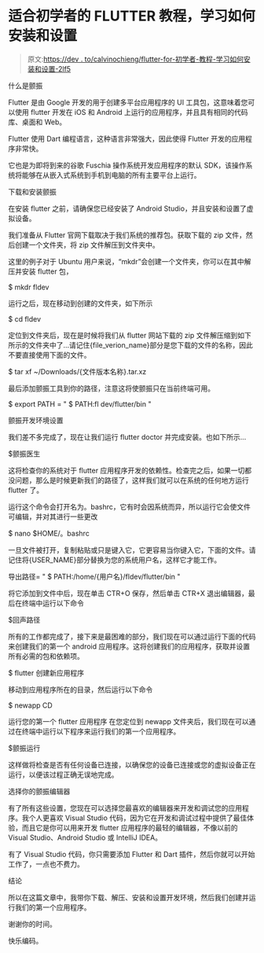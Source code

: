 # 适合初学者的 FLUTTER 教程，学习如何安装和设置

> 原文:[https://dev . to/calvinochieng/flutter-for-初学者-教程-学习如何安装和设置-2lf5](https://dev.to/calvinochieng/flutter-for-beginners-tutorial-learn-how-to-install-and-set-up-2lf5)

什么是颤振

Flutter 是由 Google 开发的用于创建多平台应用程序的 UI 工具包，这意味着您可以使用 flutter 开发在 iOS 和 Android 上运行的应用程序，并且具有相同的代码库、桌面和 Web。

Flutter 使用 Dart 编程语言，这种语言非常强大，因此使得 Flutter 开发的应用程序非常快。

它也是为即将到来的谷歌 Fuschia 操作系统开发应用程序的默认 SDK，该操作系统将能够在从嵌入式系统到手机到电脑的所有主要平台上运行。

下载和安装颤振

在安装 flutter 之前，请确保您已经安装了 Android Studio，并且安装和设置了虚拟设备。

我们准备从 Flutter 官网下载取决于我们系统的推荐包。获取下载的 zip 文件，然后创建一个文件夹，将 zip 文件解压到文件夹中。

这里的例子对于 Ubuntu 用户来说，“mkdr”会创建一个文件夹，你可以在其中解压并安装 flutter 包，

$ mkdr fldev

运行之后，现在移动到创建的文件夹，如下所示

$ cd fldev

定位到文件夹后，现在是时候将我们从 flutter 网站下载的 zip 文件解压缩到如下所示的文件夹中了…请记住{file_verion_name}部分是您下载的文件的名称，因此不要直接使用下面的文件。

$ tar xf ~/Downloads/{文件版本名称}.tar.xz

最后添加颤振工具到你的路径，注意这将使颤振只在当前终端可用。

$ export PATH = " $ PATH:fl dev/flutter/bin "

颤振开发环境设置

我们差不多完成了，现在让我们运行 flutter doctor 并完成安装。也如下所示…

$颤振医生

这将检查你的系统对于 flutter 应用程序开发的依赖性。检查完之后，如果一切都没问题，那么是时候更新我们的路径了，这样我们就可以在系统的任何地方运行 flutter 了。

运行这个命令会打开名为。bashrc，它有时会因系统而异，所以运行它会使文件可编辑，并对其进行一些更改

$ nano $HOME/。bashrc

一旦文件被打开，复制粘贴或只是键入它，它更容易当你键入它，下面的文件。请记住将{USER_NAME}部分替换为您的系统用户名，这样它才能工作。

导出路径= " $ PATH:/home/{用户名}/fldev/flutter/bin "

将它添加到文件中后，现在单击 CTR+O 保存，然后单击 CTR+X 退出编辑器，最后在终端中运行以下命令

$回声路径

所有的工作都完成了，接下来是最困难的部分，我们现在可以通过运行下面的代码来创建我们的第一个 android 应用程序。这将创建我们的应用程序，获取并设置所有必需的包和依赖项。

$ flutter 创建新应用程序

移动到应用程序所在的目录，然后运行以下命令

$ newapp CD

运行您的第一个 flutter 应用程序
在您定位到 newapp 文件夹后，我们现在可以通过在终端中运行以下程序来运行我们的第一个应用程序。

$颤振运行

这样做将检查是否有任何设备已连接，以确保您的设备已连接或您的虚拟设备正在运行，以便该过程正确无误地完成。

选择你的颤振编辑器

有了所有这些设置，您现在可以选择您最喜欢的编辑器来开发和调试您的应用程序。我个人更喜欢 Visual Studio 代码，因为它在开发和调试过程中提供了最佳体验，而且它是你可以用来开发 flutter 应用程序的最轻的编辑器，不像以前的 Visual Studio、Android Studio 或 IntelliJ IDEA。

有了 Visual Studio 代码，你只需要添加 Flutter 和 Dart 插件，然后你就可以开始工作了，一点也不费力。

结论

所以在这篇文章中，我带你下载、解压、安装和设置开发环境，然后我们创建并运行我们的第一个应用程序。

谢谢你的时间。

快乐编码。